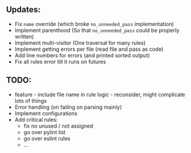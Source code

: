 

## Updates:

* Fix `name` override (which broke `no_unneeded_pass` implementation)
* Implement parenthood (So that `no_unneeded_pass` could be properly written)
* Implement multi-visitor (One traversal for many rules)
* Implement getting errors per file (read file and pass as code)
* Add line numbers for errors (and printed sorted output)
* Fix all rules error till it runs on futures

## TODO:
* feature - include file name in rule logic - reconsider, might complicate lots of things
* Error handling (on failing on parsing mainly)
* Implement configurations
* Add critical rules:
    * fix no unused / not assigned
    * go over pylint list
    * go over eslint rules
    * ...
